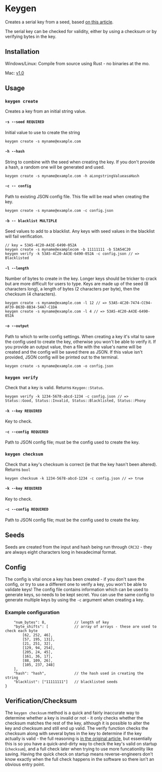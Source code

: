# Keygen

Creates a serial key from a seed, based [on this article](http://www.brandonstaggs.com/2007/07/26/implementing-a-partial-serial-number-verification-system-in-delphi/).

The serial key can be checked for validity, either by using a checksum or by verifying bytes in the key.

## Installation

Windows/Linux: Compile from source using Rust - no binaries at the mo.

Mac: [v1.0](./builds/osx/v1.0/keygen)

## Usage

### `keygen create`
Creates a key from an initial string value.

#### `-s --seed REQUIRED`

Initial value to use to create the string

```keygen create -s myname@example.com```

#### `-h --hash`

String to combine with the seed when creating the key. If you don't provide a hash, a random one will be generated and used.

```keygen create -s myname@example.com -h aLongstringValueasaHash```

#### `-c -- config`

Path to existing JSON config file. This file will be read when creating the key.

```keygen create -s myname@example.com -c config.json```

#### `-b -- blacklist MULTIPLE`

Seed values to add to a blacklist. Any keys with seed values in the blacklist will fail verification.

```
// key = 53A5-4C20-A43E-6490-052A
keygen create -s myname@examplecom -b 11111111 -b 53A54C20
keygen verify -k 53A5-4C20-A43E-6490-052A -c config.json // => Blacklisted
```

#### `-l --length`

Number of bytes to create in the key. Longer keys should be tricker to crack but are more difficult for users to type. Keys are made up of the seed (8 characters long), a length of bytes (2 characters per byte), then the checksum (4 characters).

```
keygen create -s myname@example.com -l 12 // => 53A5-4C20-7474-CC94-AF39-B63D-8B34-54A7-C1DA
keygen create -s myname@example.com -l 4 // => 53A5-4C20-A43E-6490-052A
```

#### `-o --output`

Path to which to write config settings. When creating a key it's vital to save the config used to create the key, otherwise you won't be able to verify it. If you provide an output value, then a file with the value's name will be created and the config will be saved there as JSON. If this value isn't provided, JSON config will be printed out to the terminal.

`keygen create -s myname@example.com -o config.json`

### `keygen verify`
Check that a key is valid. Returns `Keygen::Status`.

```
keygen verify -k 1234-5678-abcd-1234 -c config.json // => Status::Good, Status::Invalid, Status::Blacklisted, Status::Phony
```

#### `-k --key REQUIRED`
Key to check.

#### `-c --config REQUIRED`
Path to JSON config file; must be the config used to create the key.

### `keygen checksum`
Check that a key's checksum is correct (ie that the key hasn't been altered). Returns `bool`

```
keygen checksum -k 1234-5678-abcd-1234 -c config.json // => true
```

#### `-k --key REQUIRED`
Key to check.

#### `-c --config REQUIRED`
Path to JSON config file; must be the config used to create the key.


## Seeds

Seeds are created from the input and hash being run through `CRC32` - they are always eight characters long in hexadecimal format.

## Config

The config is vital once a key has been created - if you don't save the config, or try to use a different one to verify a key, you won't be able to validate keys! The config file contains information which can be used to generate keys, so needs to be kept secret. You can use the same config to generate multiple keys by using the `-c` argument when creating a key.

### Example configuration
```{
    "num_bytes": 8,             // length of key
    "byte_shifts": [            // array of arrays - these are used to check each byte
        [62, 252, 46],
        [57, 195, 131],
        [21, 251, 32],
        [129, 94, 254],
        [205, 24, 45],
        [161, 36, 17],
        [88, 109, 26],
        [105, 237, 248]
    ],
    "hash": "hash",             // the hash used in creating the string
    "blacklist": ["11111111"]   // blacklisted seeds
}
```

## Verification/Checksum

The `keygen checksum` method is a quick and fairly inaccurate way to determine whether a key is invalid or not - it only checks whether the checksum matches the rest of the key, although it is possible to alter the key and checksum and still end up valid. The verify function checks the checksum along with several bytes in the key to determine if the key actually is valid - the full reasoning is [in the original article](http://www.brandonstaggs.com/2007/07/26/implementing-a-partial-serial-number-verification-system-in-delphi/), but essentially this is so you have a quick-and-dirty way to check the key's valid on startup (`checksum`), and a full check later when trying to use more funcationlity like saving. Having the quick check on startup means reverse-engineers don't know exactly when the full check happens in the software so there isn't an obvious entry point.


